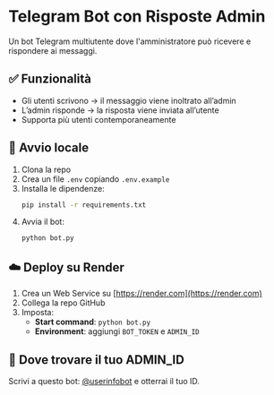 # Telegram Bot con Risposte Admin

Un bot Telegram multiutente dove l'amministratore può ricevere e rispondere ai messaggi.

## ✅ Funzionalità
- Gli utenti scrivono → il messaggio viene inoltrato all’admin
- L’admin risponde → la risposta viene inviata all’utente
- Supporta più utenti contemporaneamente

## 🚀 Avvio locale

1. Clona la repo
2. Crea un file `.env` copiando `.env.example`
3. Installa le dipendenze:
   ```bash
   pip install -r requirements.txt
   ```
4. Avvia il bot:
   ```bash
   python bot.py
   ```

## ☁️ Deploy su Render

1. Crea un Web Service su [https://render.com](https://render.com)
2. Collega la repo GitHub
3. Imposta:
   - **Start command**: `python bot.py`
   - **Environment**: aggiungi `BOT_TOKEN` e `ADMIN_ID`

## 🔐 Dove trovare il tuo ADMIN_ID

Scrivi a questo bot: [@userinfobot](https://t.me/userinfobot) e otterrai il tuo ID.
